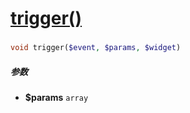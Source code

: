 [trigger()](http://twinh.github.com/widget/api/trigger)
=======================================================



### 
```php
void trigger($event, $params, $widget)
```

##### 参数
* **$params** `array` 

